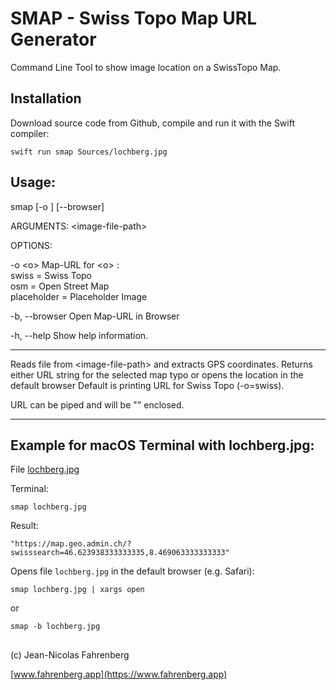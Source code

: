 #  SMAP - Swiss Topo Map URL Generator
Command Line Tool to show image location on a SwissTopo Map.


## Installation
Download source code from Github, compile and run it with the Swift compiler:
```
swift run smap Sources/lochberg.jpg
```

## Usage:

smap [-o <o>] [--browser] <image-file-path>

ARGUMENTS:
  \<image-file-path\>

OPTIONS:

  -o \<o\> Map-URL for \<o\> :
  <br> swiss = Swiss Topo
  <br> osm = Open Street Map
  <br> placeholder = Placeholder Image

  -b, --browser Open Map-URL in Browser

  -h, --help Show help information.

---

Reads file from \<image-file-path\>
and extracts GPS coordinates.
Returns either URL string for the selected map typo 
or opens the location in the default browser
Default is printing URL for Swiss Topo (-o=swiss).

URL can be piped and will be "" enclosed.

---

## Example for macOS Terminal with lochberg.jpg:
File [lochberg.jpg](https://github.com/Fahrenberg/smap/blob/43b726b9bc03bd5a3a54cf273c78af39ebc07f2c/Sources/lochberg.jpg) 

Terminal:
``` 
smap lochberg.jpg
```
Result:
```
"https://map.geo.admin.ch/?swisssearch=46.623938333333335,8.469063333333333"
```

Opens file `lochberg.jpg` in the default browser (e.g. Safari):
```
smap lochberg.jpg | xargs open
```
  or 
  
```
smap -b lochberg.jpg
```

##
(c) Jean-Nicolas Fahrenberg

[www.fahrenberg.app](https://www.fahrenberg.app)
